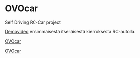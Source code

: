 # OVOcar
Self Driving RC-Car project


[Demovideo](https://youtu.be/VrIPLOlj_ps) ensimmäisestä itsenäisestä kierroksesta RC-autolla.

[OVOcar](/OVO_car_1.png)

[OVOcar](/OVO_car_2.png)
